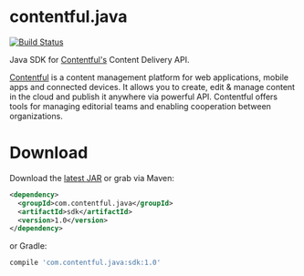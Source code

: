 contentful.java
===============

[![Build Status](http://img.shields.io/travis/contentful/contentful.objc.svg?style=flat)](https://travis-ci.org/contentful/contentful.java)

Java SDK for [Contentful's][1] Content Delivery API.

[Contentful][1] is a content management platform for web applications, mobile apps and connected devices. It allows you to create, edit & manage content in the cloud and publish it anywhere via powerful API. Contentful offers tools for managing editorial teams and enabling cooperation between organizations.


Download
========

Download the [latest JAR][2] or grab via Maven:
```xml
<dependency>
  <groupId>com.contentful.java</groupId>
  <artifactId>sdk</artifactId>
  <version>1.0</version>
</dependency>
```
or Gradle:
```groovy
compile 'com.contentful.java:sdk:1.0'
```

 [1]: https://www.contentful.com
 [2]: https://www.jars.com
